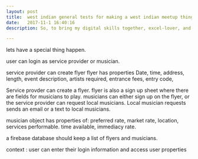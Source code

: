 ```yaml
---
layout: post
title:  west indian general tests for making a west indian meetup thing  
date:   2017-11-1 16:40:16
description: So, to bring my digital skills together, excel-lover, and web developer a page to supply you with tools to create a contest effortlessly and systematically. this one is for guacamole.

---
```

lets have a special thing happen.

user can login as service provider or musician.

service provider can create flyer
flyer has properties Date, time, address, length, event description, artists required, entrance fees, entry code,

Service provder can create a flyer.
flyer is also a sign up sheet where there are fields for musicians to play.
musicians can either sign up on the flyer, or the service provider can request local musicians. Local musician requests sends an email or a text to local musicians.

musician object has properties of: preferred rate, market rate, location, services performable. time available, immediacy rate.

a firebase database should keep a list of flyers and musicians.  


context : user can enter their login information and access user properties
